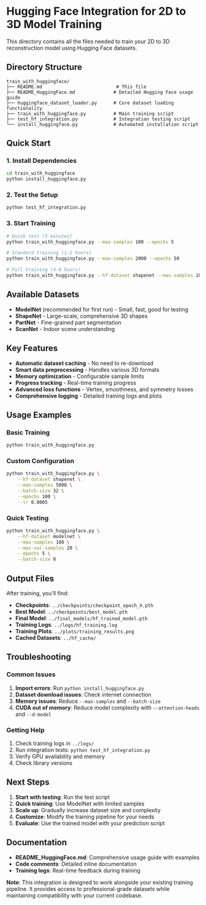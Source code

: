 # Hugging Face Integration for 2D to 3D Model Training

This directory contains all the files needed to train your 2D to 3D reconstruction model using Hugging Face datasets.

## Directory Structure

```
train_with_huggingface/
├── README.md                           # This file
├── README_HuggingFace.md              # Detailed Hugging Face usage guide
├── huggingface_dataset_loader.py      # Core dataset loading functionality
├── train_with_huggingface.py          # Main training script
├── test_hf_integration.py             # Integration testing script
└── install_huggingface.py             # Automated installation script
```

## Quick Start

### 1. Install Dependencies
```bash
cd train_with_huggingface
python install_huggingface.py
```

### 2. Test the Setup
```bash
python test_hf_integration.py
```

### 3. Start Training
```bash
# Quick test (5 minutes)
python train_with_huggingface.py --max-samples 100 --epochs 5

# Standard training (1-2 hours)
python train_with_huggingface.py --max-samples 2000 --epochs 50

# Full training (4-8 hours)
python train_with_huggingface.py --hf-dataset shapenet --max-samples 10000 --epochs 100
```

## Available Datasets

- **ModelNet** (recommended for first run) - Small, fast, good for testing
- **ShapeNet** - Large-scale, comprehensive 3D shapes
- **PartNet** - Fine-grained part segmentation
- **ScanNet** - Indoor scene understanding

## Key Features

- **Automatic dataset caching** - No need to re-download
- **Smart data preprocessing** - Handles various 3D formats
- **Memory optimization** - Configurable sample limits
- **Progress tracking** - Real-time training progress
- **Advanced loss functions** - Vertex, smoothness, and symmetry losses
- **Comprehensive logging** - Detailed training logs and plots

## Usage Examples

### Basic Training
```bash
python train_with_huggingface.py
```

### Custom Configuration
```bash
python train_with_huggingface.py \
    --hf-dataset shapenet \
    --max-samples 5000 \
    --batch-size 32 \
    --epochs 100 \
    --lr 0.0005
```

### Quick Testing
```bash
python train_with_huggingface.py \
    --hf-dataset modelnet \
    --max-samples 100 \
    --max-val-samples 20 \
    --epochs 5 \
    --batch-size 8
```

## Output Files

After training, you'll find:
- **Checkpoints**: `../checkpoints/checkpoint_epoch_X.pth`
- **Best Model**: `../checkpoints/best_model.pth`
- **Final Model**: `../final_models/hf_trained_model.pth`
- **Training Logs**: `../logs/hf_training.log`
- **Training Plots**: `../plots/training_results.png`
- **Cached Datasets**: `../hf_cache/`

## Troubleshooting

### Common Issues
1. **Import errors**: Run `python install_huggingface.py`
2. **Dataset download issues**: Check internet connection
3. **Memory issues**: Reduce `--max-samples` and `--batch-size`
4. **CUDA out of memory**: Reduce model complexity with `--attention-heads` and `--d-model`

### Getting Help
1. Check training logs in `../logs/`
2. Run integration tests: `python test_hf_integration.py`
3. Verify GPU availability and memory
4. Check library versions

## Next Steps

1. **Start with testing**: Run the test script
2. **Quick training**: Use ModelNet with limited samples
3. **Scale up**: Gradually increase dataset size and complexity
4. **Customize**: Modify the training pipeline for your needs
5. **Evaluate**: Use the trained model with your prediction script

## Documentation

- **README_HuggingFace.md**: Comprehensive usage guide with examples
- **Code comments**: Detailed inline documentation
- **Training logs**: Real-time feedback during training

**Note**: This integration is designed to work alongside your existing training pipeline. It provides access to professional-grade datasets while maintaining compatibility with your current codebase.
